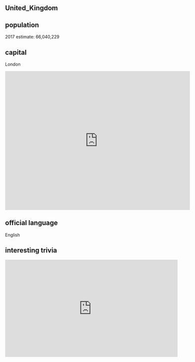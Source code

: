## United_Kingdom
## population
2017 estimate: 66,040,229

## capital
London
<iframe src="https://www.google.com/maps/embed?pb=!1m18!1m12!1m3!1d317718.69319292053!2d-0.3817765050863085!3d51.528307984912544!2m3!1f0!2f0!3f0!3m2!1i1024!2i768!4f13.1!3m3!1m2!1s0x47d8a00baf21de75%3A0x52963a5addd52a99!2sLondon%2C+UK!5e0!3m2!1sen!2snz!4v1545085874760" width="600" height="450" frameborder="0" style="border:0" allowfullscreen></iframe>

## official language
English

## interesting trivia

<iframe width="560" height="315" src="https://www.youtube.com/embed/rNu8XDBSn10" frameborder="0" allow="accelerometer; autoplay; encrypted-media; gyroscope; picture-in-picture" allowfullscreen></iframe>

